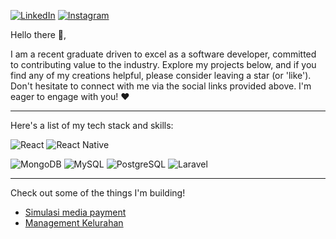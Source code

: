 [![LinkedIn](https://cdn2.iconfinder.com/data/icons/social-media-2285/512/1_Linkedin_unofficial_colored_svg-48.png)](https://www.linkedin.com/in/robetson/)
[![Instagram](https://cdn2.iconfinder.com/data/icons/social-media-applications/64/social_media_applications_3-instagram-48.png)](https://www.instagram.com/robetzone/)

Hello there 👋,

I am a recent graduate driven to excel as a software developer, committed to contributing value to the industry.  Explore my projects below, and if you find any of my creations helpful, please consider leaving a star (or 'like'). Don't hesitate to connect with me via the social links provided above. I'm eager to engage with you! ❤️

---

Here's a list of my tech stack and skills:


![React](https://img.shields.io/badge/-React-blue?style=for-the-badge)
![React Native](https://img.shields.io/badge/-react_native-blue?style=for-the-badge)

![MongoDB](https://img.shields.io/badge/-Mongodb-brightgreen?style=for-the-badge)
![MySQL](https://img.shields.io/badge/-mysql-white?style=for-the-badge)
![PostgreSQL](https://img.shields.io/badge/-postgresql-lightblue?style=for-the-badge)
![Laravel](<img src="https://raw.githubusercontent.com/devicons/devicon/master/icons/laravel/laravel-plain-wordmark.svg" alt="laravel" width="40" height="40"/> )

---

Check out some of the things I'm building!

- [Simulasi media payment](https://media-payment-service.vercel.app/)
- [Management Kelurahan](https://management-administrasi-kelurahan.vercel.app/)

